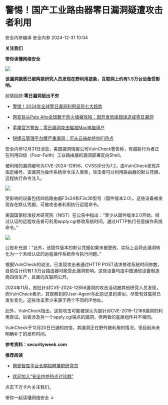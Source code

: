 #  警惕！国产工业路由器零日漏洞疑遭攻击者利用   
安全内参编译  安全内参   2024-12-31 10:04  
  
**关注我们**  
  
  
**带你读懂网络安全**  
  
  
![](https://mmbiz.qpic.cn/sz_mmbiz_jpg/FzZb53e8g7vQ0NWEgFIdmPL2ygumbOpeSey4FcF7K0gIRuLiba7HddMaJRK5jXmRoWJLc5hoHd4AaXdVSE87hkg/640?wx_fmt=jpeg "")  
  
  
**该漏洞据悉已被两拨研究人员发现在野利用迹象，互联网上约有1.5万台设备受影响。**  
  
前情回顾·**零日漏洞层出不穷**  
- [警惕！2024年全球零日漏洞利用呈现七大趋势](https://mp.weixin.qq.com/s?__biz=MzI4NDY2MDMwMw==&mid=2247513353&idx=1&sn=cc572d3391797a15aa66590d70d0ac96&scene=21#wechat_redirect)  
  
  
- [网安巨头Palo Alto全球数千防火墙被攻陷：因开发低级错误造成零日漏洞](https://mp.weixin.qq.com/s?__biz=MzI4NDY2MDMwMw==&mid=2247513156&idx=1&sn=4ff7c148a1693c0de1be122e65851155&scene=21#wechat_redirect)  
  
  
- [苹果官方警告：零日漏洞攻击瞄准Mac电脑用户](https://mp.weixin.qq.com/s?__biz=MzI4NDY2MDMwMw==&mid=2247513122&idx=1&sn=2328bb653dc07fdeeef3cf0c73e59668&scene=21#wechat_redirect)  
  
  
- [锐捷云管理平台曝严重漏洞：可从云端劫持WiFi热点](https://mp.weixin.qq.com/s?__biz=MzI4NDY2MDMwMw==&mid=2247513360&idx=2&sn=d8aff409483c58eb180c3a8fbbc1b6b6&scene=21#wechat_redirect)  
  
  
  
  
安全内参12月31日消息，美国漏洞情报公司VulnCheck警告称，有威胁行为者正在利用四信（Four-Faith）工业路由器的漏洞部署反向Shell。  
  
被利用的漏洞编号为CVE-2024-12856，CVSS评分为7.2，由VulnCheck发现并指定编号。该漏洞为操作系统命令注入类型，攻击者可以利用路由器的默认凭据，远程执行命令注入。  
  
![](https://mmbiz.qpic.cn/sz_mmbiz_png/FzZb53e8g7tK1txjTibvJm2kDODtV6MP6LD1P1b9RfXIeYKhjvy4oI7SVqOaqia1pne62BjxKUntficATUGDHRFkg/640?wx_fmt=png&from=appmsg "")  
  
受影响的设备包括四信路由器F3x24和F3x36型号（固件版本2.0）。这些设备被发现存在默认凭据，可被攻击者利用执行远程命令。  
  
美国国家标准技术研究院（NIST）在公告中指出：“至少从固件版本2.0开始，经过认证的远程攻击者可利用apply.cgi修改系统时间，通过HTTP执行任意操作系统命令。”  
  
![](https://mmbiz.qpic.cn/sz_mmbiz_png/FzZb53e8g7tK1txjTibvJm2kDODtV6MP6j1IAECJrJjOTvDuq0Fp0LIh4xOnLg4mo1qF0zHkFiagX30yiasdeicSiaA/640?wx_fmt=png&from=appmsg "")  
  
公告补充道：“此外，该固件版本的默认凭据如果未被更改，实际上会将此漏洞转化为一个未经认证的远程操作系统命令执行问题。”  
  
根据VulnCheck的说法，已发现攻击者通过HTTP POST请求修改系统时间参数，目前估计约有1.5万台路由器可能受此漏洞影响。这些设备均由中国通信设备制造商四信生产，且面向互联网公开。  
  
2024年11月，首批针对CVE-2024-12856漏洞的攻击活动被其他研究人员发现，而VulnCheck表示，其观察到的User-Agent与此前记录的类似，尽管有效载荷已发生变化。这些攻击至少来源于两个不同的IP地址。  
  
此外，VulnCheck指出，这些攻击可能被误认为是针对CVE-2019-12168漏洞的利用尝试。后者涉及另一个apply.cgi端点的漏洞，但两者的底层组件并不相同。  
  
VulnCheck于12月20日已通知四信，其漏洞正在野外被利用的情况，但目前尚未明确补丁的发布时间。  
  
  
**参考资料：securityweek.com**  
  
  
**推荐阅读**  
- [网安智库平台长期招聘兼职研究员](http://mp.weixin.qq.com/s?__biz=MzI4NDY2MDMwMw==&mid=2247499450&idx=2&sn=2da3ca2e0b4d4f9f56ea7f7579afc378&chksm=ebfab99adc8d308c3ba6e7a74bd41beadf39f1b0e38a39f7235db4c305c06caa49ff63a0cc1d&scene=21#wechat_redirect)  
  
  
- [欢迎加入“安全内参热点讨论群”](https://mp.weixin.qq.com/s?__biz=MzI4NDY2MDMwMw==&mid=2247501251&idx=1&sn=8b6ebecbe80c1c72317948494f87b489&chksm=ebfa82e3dc8d0bf595d039e75b446e14ab96bf63cf8ffc5d553b58248dde3424fb18e6947440&token=525430415&lang=zh_CN&scene=21#wechat_redirect)  
  
  
  
  
  
  
  
点击下方卡片关注我们，  
  
带你一起读懂网络安全 ↓  
  
  
  
  
